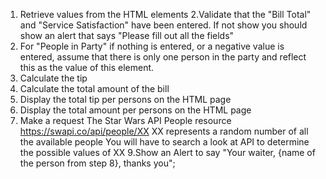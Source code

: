 1. Retrieve values from the HTML elements
2.Validate that the "Bill Total" and "Service Satisfaction" have been entered.
If not show you should show an alert that says "Please fill out all the fields"
3. For "People in Party" if nothing is entered, or a negative value is entered, assume that there is only one
person in the party and reflect this as the value of this element.
4. Calculate the tip
5. Calculate the total amount of the bill
6. Display the total tip per persons on the HTML page
7. Display the total amount per persons on the HTML page
8. Make a request The Star Wars API People resource https://swapi.co/api/people/XX
XX represents a random number of all the available people
You will have to search a look at API to determine the possible values of XX
9.Show an Alert to say "Your waiter, {name of the person from step 8}, thanks you"; 
